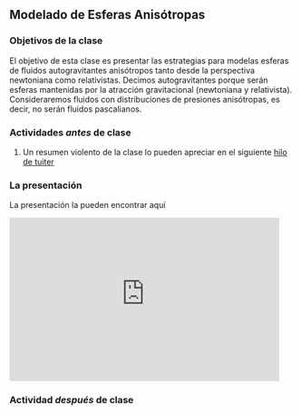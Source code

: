 ## Modelado de Esferas Anisótropas

### Objetivos de la clase
El objetivo de esta clase es presentar las estrategias para modelas esferas de fluidos autogravitantes anisótropos tanto desde la perspectiva newtoniana como relativistas. Decimos autogravitantes porque serán esferas mantenidas por la atracción gravitacional (newtoniana y relativista). Consideraremos fluidos con distribuciones de presiones anisótropas, es decir, no serán fluidos pascalianos.


### Actividades *antes* de clase
 1. Un resumen violento de la clase lo pueden apreciar en el siguiente [hilo de tuiter](https://twitter.com/nunezluis/status/1559300524968759304?s=20&t=Py8esnNzs_FMsA4AGmZJXQ)


### La presentación

La presentación la pueden encontrar aquí
<iframe src="https://mailuis-my.sharepoint.com/personal/lnunez_uis_edu_co/_layouts/15/Doc.aspx?sourcedoc={123b6d8c-e548-4c01-ad1a-5be7445eaa0d}&amp;action=embedview&amp;wdAr=1.7777777777777777" width="476px" height="288px" frameborder="0">Esto es un documento de <a target="_blank" href="https://office.com">Microsoft Office</a> incrustado con tecnología de <a target="_blank" href="https://office.com/webapps">Office</a>.</iframe>

### Actividad *después* de clase
